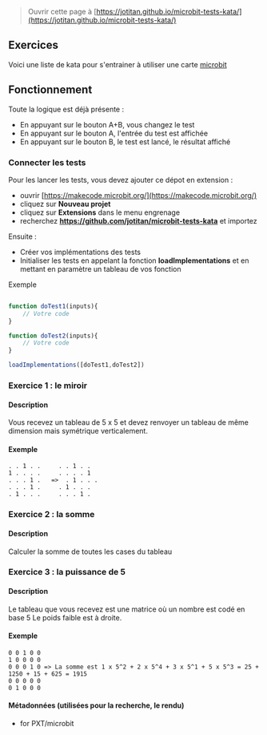 
> Ouvrir cette page à [https://jotitan.github.io/microbit-tests-kata/](https://jotitan.github.io/microbit-tests-kata/)

## Exercices

Voici une liste de kata pour s'entrainer à utiliser une carte [microbit](https://makecode.microbit.org/)

## Fonctionnement

Toute la logique est déjà présente : 
* En appuyant sur le bouton A+B, vous changez le test
* En appuyant sur le bouton A, l'entrée du test est affichée
* En appuyant sur le bouton B, le test est lancé, le résultat affiché

### Connecter les tests

Pour les lancer les tests, vous devez ajouter ce dépot en extension : 
* ouvrir [https://makecode.microbit.org/](https://makecode.microbit.org/)
* cliquez sur **Nouveau projet**
* cliquez sur **Extensions** dans le menu engrenage
* recherchez **https://github.com/jotitan/microbit-tests-kata** et importez

Ensuite : 
* Créer vos implémentations des tests
* Initialiser les tests en appelant la fonction **loadImplementations** et en mettant en paramètre un tableau de vos fonction

Exemple
```Javascript

function doTest1(inputs){
    // Votre code
}

function doTest2(inputs){
    // Votre code
}

loadImplementations([doTest1,doTest2])

``` 

### Exercice 1 : le miroir

#### Description

Vous recevez un tableau de 5 x 5 et devez renvoyer un tableau de même dimension mais symétrique verticalement.

#### Exemple

```
. . 1 . .     . . 1 . .   
1 . . . .     . . . . 1  
. . . 1 .   =>  . 1 . . .   
. . . 1 .     . 1 . . .  
. 1 . . .     . . . 1 . 
```

### Exercice 2 : la somme

#### Description

Calculer la somme de toutes les cases du tableau

### Exercice 3 : la puissance de 5

#### Description
Le tableau que vous recevez est une matrice où un nombre est codé en base 5
Le poids faible est à droite.

#### Exemple
```
0 0 1 0 0  
1 0 0 0 0  
0 0 0 1 0 => La somme est 1 x 5^2 + 2 x 5^4 + 3 x 5^1 + 5 x 5^3 = 25 + 1250 + 15 + 625 = 1915  
0 0 0 0 0  
0 1 0 0 0  
```

#### Métadonnées (utilisées pour la recherche, le rendu)

* for PXT/microbit
<script src="https://makecode.com/gh-pages-embed.js"></script><script>makeCodeRender("{{ site.makecode.home_url }}", "{{ site.github.owner_name }}/{{ site.github.repository_name }}");</script>
